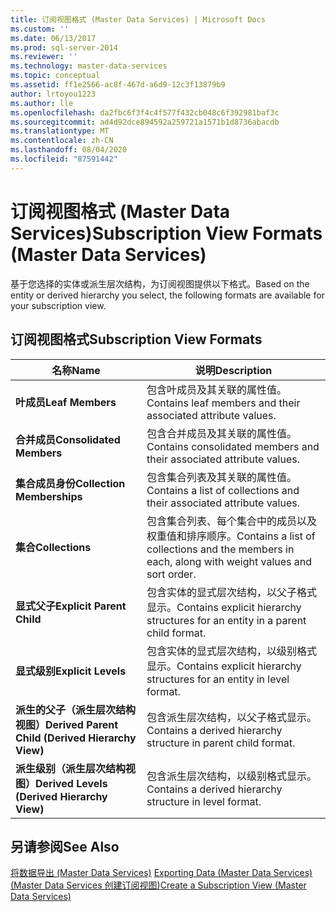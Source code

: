 ```yaml
---
title: 订阅视图格式 (Master Data Services) | Microsoft Docs
ms.custom: ''
ms.date: 06/13/2017
ms.prod: sql-server-2014
ms.reviewer: ''
ms.technology: master-data-services
ms.topic: conceptual
ms.assetid: ff1e2566-ac8f-467d-a6d9-12c3f13879b9
author: lrtoyou1223
ms.author: lle
ms.openlocfilehash: da2fbc6f3f4c4f577f432cb048c6f392981baf3c
ms.sourcegitcommit: ad4d92dce894592a259721a1571b1d8736abacdb
ms.translationtype: MT
ms.contentlocale: zh-CN
ms.lasthandoff: 08/04/2020
ms.locfileid: "87591442"
---
```

# <a name="subscription-view-formats-master-data-services"></a><span data-ttu-id="1330f-102">订阅视图格式 (Master Data Services)</span><span class="sxs-lookup"><span data-stu-id="1330f-102">Subscription View Formats (Master Data Services)</span></span>
  <span data-ttu-id="1330f-103">基于您选择的实体或派生层次结构，为订阅视图提供以下格式。</span><span class="sxs-lookup"><span data-stu-id="1330f-103">Based on the entity or derived hierarchy you select, the following formats are available for your subscription view.</span></span>  
  
## <a name="subscription-view-formats"></a><span data-ttu-id="1330f-104">订阅视图格式</span><span class="sxs-lookup"><span data-stu-id="1330f-104">Subscription View Formats</span></span>  
  
|<span data-ttu-id="1330f-105">名称</span><span class="sxs-lookup"><span data-stu-id="1330f-105">Name</span></span>|<span data-ttu-id="1330f-106">说明</span><span class="sxs-lookup"><span data-stu-id="1330f-106">Description</span></span>|  
|----------|-----------------|  
|<span data-ttu-id="1330f-107">**叶成员**</span><span class="sxs-lookup"><span data-stu-id="1330f-107">**Leaf Members**</span></span>|<span data-ttu-id="1330f-108">包含叶成员及其关联的属性值。</span><span class="sxs-lookup"><span data-stu-id="1330f-108">Contains leaf members and their associated attribute values.</span></span>|  
|<span data-ttu-id="1330f-109">**合并成员**</span><span class="sxs-lookup"><span data-stu-id="1330f-109">**Consolidated Members**</span></span>|<span data-ttu-id="1330f-110">包含合并成员及其关联的属性值。</span><span class="sxs-lookup"><span data-stu-id="1330f-110">Contains consolidated members and their associated attribute values.</span></span>|  
|<span data-ttu-id="1330f-111">**集合成员身份**</span><span class="sxs-lookup"><span data-stu-id="1330f-111">**Collection Memberships**</span></span>|<span data-ttu-id="1330f-112">包含集合列表及其关联的属性值。</span><span class="sxs-lookup"><span data-stu-id="1330f-112">Contains a list of collections and their associated attribute values.</span></span>|  
|<span data-ttu-id="1330f-113">**集合**</span><span class="sxs-lookup"><span data-stu-id="1330f-113">**Collections**</span></span>|<span data-ttu-id="1330f-114">包含集合列表、每个集合中的成员以及权重值和排序顺序。</span><span class="sxs-lookup"><span data-stu-id="1330f-114">Contains a list of collections and the members in each, along with weight values and sort order.</span></span>|  
|<span data-ttu-id="1330f-115">**显式父子**</span><span class="sxs-lookup"><span data-stu-id="1330f-115">**Explicit Parent Child**</span></span>|<span data-ttu-id="1330f-116">包含实体的显式层次结构，以父子格式显示。</span><span class="sxs-lookup"><span data-stu-id="1330f-116">Contains explicit hierarchy structures for an entity in a parent child format.</span></span>|  
|<span data-ttu-id="1330f-117">**显式级别**</span><span class="sxs-lookup"><span data-stu-id="1330f-117">**Explicit Levels**</span></span>|<span data-ttu-id="1330f-118">包含实体的显式层次结构，以级别格式显示。</span><span class="sxs-lookup"><span data-stu-id="1330f-118">Contains explicit hierarchy structures for an entity in level format.</span></span>|  
|<span data-ttu-id="1330f-119">**派生的父子（派生层次结构视图）**</span><span class="sxs-lookup"><span data-stu-id="1330f-119">**Derived Parent Child (Derived Hierarchy View)**</span></span>|<span data-ttu-id="1330f-120">包含派生层次结构，以父子格式显示。</span><span class="sxs-lookup"><span data-stu-id="1330f-120">Contains a derived hierarchy structure in parent child format.</span></span>|  
|<span data-ttu-id="1330f-121">**派生级别（派生层次结构视图）**</span><span class="sxs-lookup"><span data-stu-id="1330f-121">**Derived Levels (Derived Hierarchy View)**</span></span>|<span data-ttu-id="1330f-122">包含派生层次结构，以级别格式显示。</span><span class="sxs-lookup"><span data-stu-id="1330f-122">Contains a derived hierarchy structure in level format.</span></span>|  
  
## <a name="see-also"></a><span data-ttu-id="1330f-123">另请参阅</span><span class="sxs-lookup"><span data-stu-id="1330f-123">See Also</span></span>  
 <span data-ttu-id="1330f-124">[将数据导出 &#40;Master Data Services&#41;](overview-exporting-data-master-data-services.md) </span><span class="sxs-lookup"><span data-stu-id="1330f-124">[Exporting Data &#40;Master Data Services&#41;](overview-exporting-data-master-data-services.md) </span></span>  
 [<span data-ttu-id="1330f-125">&#40;Master Data Services 创建订阅视图&#41;</span><span class="sxs-lookup"><span data-stu-id="1330f-125">Create a Subscription View &#40;Master Data Services&#41;</span></span>](create-a-subscription-view-to-export-data-master-data-services.md)  
  
  
